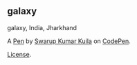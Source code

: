 galaxy
------
galaxy, India, Jharkhand

A [Pen](https://codepen.io/uiswarup/pen/ExGNQVY) by [Swarup Kumar Kuila](https://codepen.io/uiswarup) on [CodePen](https://codepen.io).

[License](https://codepen.io/license/pen/ExGNQVY).